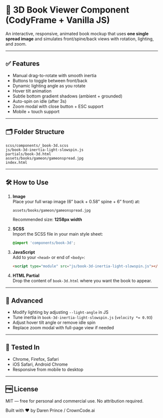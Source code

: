 # 📘 3D Book Viewer Component (CodyFrame + Vanilla JS)

An interactive, responsive, animated book mockup that uses **one single spread image** and simulates front/spine/back views with rotation, lighting, and zoom.

---

## ✅ Features

- Manual drag-to-rotate with smooth inertia
- Buttons to toggle between front/back
- Dynamic lighting angle as you rotate
- Hover tilt animation
- Subtle bottom gradient shadows (ambient + grounded)
- Auto-spin on idle (after 3s)
- Zoom modal with close button + ESC support
- Mobile + touch support

---

## 🗂 Folder Structure

```
scss/components/_book-3d.scss
js/book-3d-inertia-light-slowspin.js
partials/book-3d.html
assets/books/gameon/gameonspread.jpg
index.html
```

---

## 🛠 How to Use

1. **Image**  
   Place your full wrap image (6” back + 0.58” spine + 6” front) at:
   ```
   assets/books/gameon/gameonspread.jpg
   ```
   Recommended size: **1258px width**

2. **SCSS**  
   Import the SCSS file in your main style sheet:
   ```scss
   @import 'components/book-3d';
   ```

3. **JavaScript**  
   Add to your `<head>` or end of `<body>`:
   ```html
   <script type="module" src="js/book-3d-inertia-light-slowspin.js"></script>
   ```

4. **HTML Partial**  
   Drop the content of `book-3d.html` where you want the book to appear.

---

## 🧠 Advanced

- Modify lighting by adjusting `--light-angle` in JS
- Tune inertia in `book-3d-inertia-light-slowspin.js` (`velocity *= 0.93`)
- Adjust hover tilt angle or remove idle spin
- Replace zoom modal with full-page view if needed

---

## 🧪 Tested In

- Chrome, Firefox, Safari
- iOS Safari, Android Chrome
- Responsive from mobile to desktop

---

## 🆓 License

MIT — free for personal and commercial use.
No attribution required.

Built with ❤️ by Daren Prince / CrownCode.ai